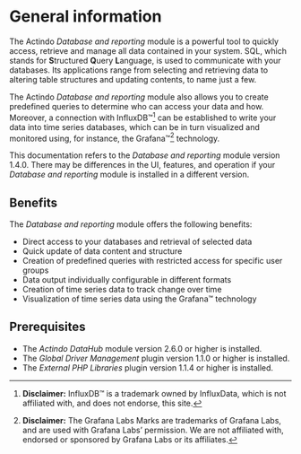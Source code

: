 # General information

The Actindo *Database and reporting* module is a powerful tool to quickly access, retrieve and manage all data contained in your system. SQL, which stands for **S**tructured **Q**uery **L**anguage, is used to communicate with your databases. Its applications range from selecting and retrieving data to altering table structures and updating contents, to name just a few. 

The Actindo *Database and reporting* module also allows you to create predefined queries to determine who can access your data and how. Moreover, a connection with InfluxDB&trade;[^1] can be established to write your data into time series databases, which can be in turn visualized and monitored using, for instance, the Grafana&trade;[^2] technology. 

This documentation refers to the *Database and reporting* module version 1.4.0. There may be differences in the UI, features, and operation if your *Database and reporting* module is installed in a different version.


## Benefits

The *Database and reporting* module offers the following benefits:
- Direct access to your databases and retrieval of selected data
- Quick update of data content and structure 
- Creation of predefined queries with restricted access for specific user groups
- Data output individually configurable in different formats 
- Creation of time series data to track change over time
- Visualization of time series data using the Grafana&trade; technology


## Prerequisites

- The *Actindo DataHub* module version 2.6.0 or higher is installed.
- The *Global Driver Management* plugin version 1.1.0 or higher is installed.
- The *External PHP Libraries* plugin version 1.1.4 or higher is installed.



[^1]: **Disclaimer:** InfluxDB&trade; is a trademark owned by InfluxData, which is not affiliated with, and does not endorse, this site.  
[^2]: **Disclaimer:** The Grafana Labs Marks are trademarks of Grafana Labs, and are used with Grafana Labs’ permission. We are not affiliated with, endorsed or sponsored by Grafana Labs or its affiliates.

